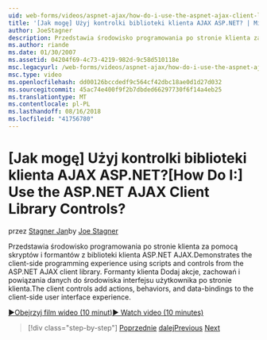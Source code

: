 ```yaml
---
uid: web-forms/videos/aspnet-ajax/how-do-i-use-the-aspnet-ajax-client-library-controls
title: '[Jak mogę] Użyj kontrolki biblioteki klienta AJAX ASP.NET? | Microsoft Docs'
author: JoeStagner
description: Przedstawia środowisko programowania po stronie klienta za pomocą skryptów i formantów z biblioteki klienta ASP.NET AJAX. Formanty klienta Dodawanie akcji, behavio...
ms.author: riande
ms.date: 01/30/2007
ms.assetid: 04204f69-4c73-4219-982d-9c58d510118e
msc.legacyurl: /web-forms/videos/aspnet-ajax/how-do-i-use-the-aspnet-ajax-client-library-controls
msc.type: video
ms.openlocfilehash: dd00126bccdedf9c564cf42dbc18ae0d1d27d032
ms.sourcegitcommit: 45ac74e400f9f2b7dbded66297730f6f14a4eb25
ms.translationtype: MT
ms.contentlocale: pl-PL
ms.lasthandoff: 08/16/2018
ms.locfileid: "41756780"
---
```

<a name="how-do-i-use-the-aspnet-ajax-client-library-controls"></a><span data-ttu-id="4f378-105">[Jak mogę] Użyj kontrolki biblioteki klienta AJAX ASP.NET?</span><span class="sxs-lookup"><span data-stu-id="4f378-105">[How Do I:] Use the ASP.NET AJAX Client Library Controls?</span></span>
====================
<span data-ttu-id="4f378-106">przez [Stagner Jan](https://github.com/JoeStagner)</span><span class="sxs-lookup"><span data-stu-id="4f378-106">by [Joe Stagner](https://github.com/JoeStagner)</span></span>

<span data-ttu-id="4f378-107">Przedstawia środowisko programowania po stronie klienta za pomocą skryptów i formantów z biblioteki klienta ASP.NET AJAX.</span><span class="sxs-lookup"><span data-stu-id="4f378-107">Demonstrates the client-side programming experience using scripts and controls from the ASP.NET AJAX client library.</span></span> <span data-ttu-id="4f378-108">Formanty klienta Dodaj akcje, zachowań i powiązania danych do środowiska interfejsu użytkownika po stronie klienta.</span><span class="sxs-lookup"><span data-stu-id="4f378-108">The client controls add actions, behaviors, and data-bindings to the client-side user interface experience.</span></span>

[<span data-ttu-id="4f378-109">&#9654;Obejrzyj film wideo (10 minut)</span><span class="sxs-lookup"><span data-stu-id="4f378-109">&#9654; Watch video (10 minutes)</span></span>](https://channel9.msdn.com/Blogs/ASP-NET-Site-Videos/how-do-i-use-the-aspnet-ajax-client-library-controls)

> [!div class="step-by-step"]
> <span data-ttu-id="4f378-110">[Poprzednie](how-do-i-aspnet-ajax-enable-an-existing-web-service.md)
> [dalej](how-do-i-use-an-aspnet-ajax-scriptmanagerproxy.md)</span><span class="sxs-lookup"><span data-stu-id="4f378-110">[Previous](how-do-i-aspnet-ajax-enable-an-existing-web-service.md)
[Next](how-do-i-use-an-aspnet-ajax-scriptmanagerproxy.md)</span></span>
